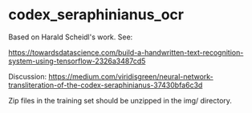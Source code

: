 # codex_seraphinianus_ocr


Based on Harald Scheidl's work. See:

https://towardsdatascience.com/build-a-handwritten-text-recognition-system-using-tensorflow-2326a3487cd5

Discussion: https://medium.com/viridisgreen/neural-network-transliteration-of-the-codex-seraphinianus-37430bfa6c3d

Zip files in the training set should be unzipped in the img/ directory.
